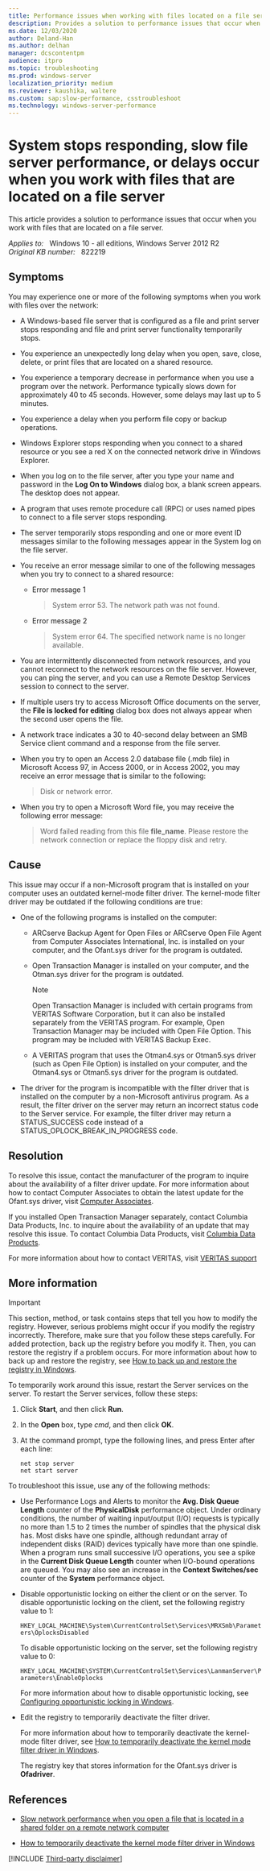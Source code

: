 ```yaml
---
title: Performance issues when working with files located on a file server
description: Provides a solution to performance issues that occur when you work with files that are located on a file server
ms.date: 12/03/2020
author: Deland-Han
ms.author: delhan
manager: dcscontentpm
audience: itpro
ms.topic: troubleshooting
ms.prod: windows-server
localization_priority: medium
ms.reviewer: kaushika, waltere
ms.custom: sap:slow-performance, csstroubleshoot
ms.technology: windows-server-performance
---
```

# System stops responding, slow file server performance, or delays occur when you work with files that are located on a file server

This article provides a solution to performance issues that occur when you work with files that are located on a file server.

_Applies to:_ &nbsp; Windows 10 - all editions, Windows Server 2012 R2  
_Original KB number:_ &nbsp; 822219

## Symptoms

You may experience one or more of the following symptoms when you work with files over the network:

- A Windows-based file server that is configured as a file and print server stops responding and file and print server functionality temporarily stops.

- You experience an unexpectedly long delay when you open, save, close, delete, or print files that are located on a shared resource.

- You experience a temporary decrease in performance when you use a program over the network. Performance typically slows down for approximately 40 to 45 seconds. However, some delays may last up to 5 minutes.

- You experience a delay when you perform file copy or backup operations.

- Windows Explorer stops responding when you connect to a shared resource or you see a red X on the connected network drive in Windows Explorer.

- When you log on to the file server, after you type your name and password in the **Log On to Windows** dialog box, a blank screen appears. The desktop does not appear.

- A program that uses remote procedure call (RPC) or uses named pipes to connect to a file server stops responding.

- The server temporarily stops responding and one or more event ID messages similar to the following messages appear in the System log on the file server.

- You receive an error message similar to one of the following messages when you try to connect to a shared resource:

  - Error message 1

    > System error 53. The network path was not found.
  - Error message 2

    > System error 64. The specified network name is no longer available.

- You are intermittently disconnected from network resources, and you cannot reconnect to the network resources on the file server. However, you can ping the server, and you can use a Remote Desktop Services session to connect to the server.

- If multiple users try to access Microsoft Office documents on the server, the **File is locked for editing** dialog box does not always appear when the second user opens the file.

- A network trace indicates a 30 to 40-second delay between an SMB Service client command and a response from the file server.

- When you try to open an Access 2.0 database file (.mdb file) in Microsoft Access 97, in Access 2000, or in Access 2002, you may receive an error message that is similar to the following:

    > Disk or network error.

- When you try to open a Microsoft Word file, you may receive the following error message:

    > Word failed reading from this file **file_name**. Please restore the network connection or replace the floppy disk and retry.

## Cause

This issue may occur if a non-Microsoft program that is installed on your computer uses an outdated kernel-mode filter driver. The kernel-mode filter driver may be outdated if the following conditions are true:

- One of the following programs is installed on the computer:

  - ARCserve Backup Agent for Open Files or ARCserve Open File Agent from Computer Associates International, Inc. is installed on your computer, and the Ofant.sys driver for the program is outdated.
  
  - Open Transaction Manager is installed on your computer, and the Otman.sys driver for the program is outdated.

    > [!NOTE]
    > Open Transaction Manager is included with certain programs from VERITAS Software Corporation, but it can also be installed separately from the VERITAS program. For example, Open Transaction Manager may be included with Open File Option. This program may be included with VERITAS Backup Exec.
  
  - A VERITAS program that uses the Otman4.sys or Otman5.sys driver (such as Open File Option) is installed on your computer, and the Otman4.sys or Otman5.sys driver for the program is outdated.

- The driver for the program is incompatible with the filter driver that is installed on the computer by a non-Microsoft antivirus program. As a result, the filter driver on the server may return an incorrect status code to the Server service. For example, the filter driver may return a STATUS_SUCCESS code instead of a STATUS_OPLOCK_BREAK_IN_PROGRESS code.

## Resolution

To resolve this issue, contact the manufacturer of the program to inquire about the availability of a filter driver update. For more information about how to contact Computer Associates to obtain the latest update for the Ofant.sys driver, visit [Computer Associates](https://www.broadcom.com/support/).

If you installed Open Transaction Manager separately, contact Columbia Data Products, Inc. to inquire about the availability of an update that may resolve this issue. To contact Columbia Data Products, visit [Columbia Data Products](http://www.cdp.com/).

For more information about how to contact VERITAS, visit [VERITAS support](https://support.veritas.com/)

## More information

> [!IMPORTANT]
> This section, method, or task contains steps that tell you how to modify the registry. However, serious problems might occur if you modify the registry incorrectly. Therefore, make sure that you follow these steps carefully. For added protection, back up the registry before you modify it. Then, you can restore the registry if a problem occurs. For more information about how to back up and restore the registry, see [How to back up and restore the registry in Windows](https://support.microsoft.com/help/322756).

To temporarily work around this issue, restart the Server services on the server. To restart the Server services, follow these steps:

1. Click **Start**, and then click **Run**.
2. In the **Open** box, type *cmd*, and then click **OK**.
3. At the command prompt, type the following lines, and press Enter after each line:

    ```console
    net stop server
    net start server
    ```

To troubleshoot this issue, use any of the following methods:

- Use Performance Logs and Alerts to monitor the **Avg. Disk Queue Length** counter of the **PhysicalDisk** performance object. Under ordinary conditions, the number of waiting input/output (I/O) requests is typically no more than 1.5 to 2 times the number of spindles that the physical disk has. Most disks have one spindle, although redundant array of independent disks (RAID) devices typically have more than one spindle. When a program runs small successive I/O operations, you see a spike in the **Current Disk Queue Length** counter when I/O-bound operations are queued. You may also see an increase in the **Context Switches/sec** counter of the **System** performance object.

- Disable opportunistic locking on either the client or on the server. To disable opportunistic locking on the client, set the following registry value to 1:

    `HKEY_LOCAL_MACHINE\System\CurrentControlSet\Services\MRXSmb\Parameters\OplocksDisabled`

    To disable opportunistic locking on the server, set the following registry value to 0:

    `HKEY_LOCAL_MACHINE\SYSTEM\CurrentControlSet\Services\LanmanServer\Parameters\EnableOplocks`

    For more information about how to disable opportunistic locking, see [Configuring opportunistic locking in Windows](https://support.microsoft.com/help/296264).

- Edit the registry to temporarily deactivate the filter driver.

    For more information about how to temporarily deactivate the kernel-mode filter driver, see [How to temporarily deactivate the kernel mode filter driver in Windows](/troubleshoot/windows-server/performance/deactivate-kernel-mode-filter-driver).

    The registry key that stores information for the Ofant.sys driver is **Ofadriver**.

## References

- [Slow network performance when you open a file that is located in a shared folder on a remote network computer](/troubleshoot/windows-client/networking/slow-network-performance-remote-computer)

- [How to temporarily deactivate the kernel mode filter driver in Windows](/troubleshoot/windows-server/performance/deactivate-kernel-mode-filter-driver)

[!INCLUDE [Third-party disclaimer](../../includes/third-party-disclaimer.md)]
